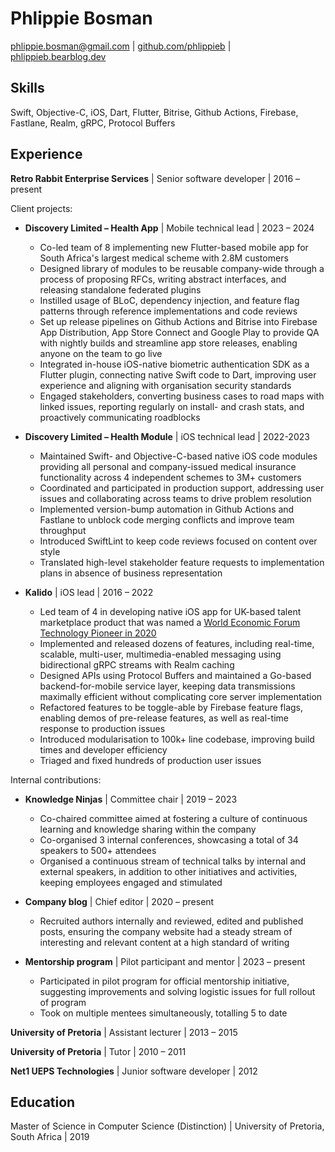 # Phlippie Bosman

[phlippie.bosman@gmail.com](mailto:phlippie.bosman@gmail.com) |
[github.com/phlippieb](https://github.com/phlippieb) |
[phlippieb.bearblog.dev](https://phlippieb.bearblog.dev)

## Skills

Swift, Objective-C, iOS, Dart, Flutter, Bitrise, Github Actions, Firebase, Fastlane, Realm, gRPC, Protocol Buffers

## Experience

**Retro Rabbit Enterprise Services**  | Senior software developer | 2016 – present

Client projects:

- **Discovery Limited – Health App** | Mobile technical lead | 2023 – 2024  
  - Co-led team of 8 implementing new Flutter-based mobile app for South Africa's largest medical scheme with 2.8M customers
  - Designed library of modules to be reusable company-wide through a process of proposing RFCs, writing abstract interfaces, and releasing standalone federated plugins
  - Instilled usage of BLoC, dependency injection, and feature flag patterns through reference implementations and code reviews
  - Set up release pipelines on Github Actions and Bitrise into Firebase App Distribution, App Store Connect and Google Play to provide QA with nightly builds and streamline app store releases, enabling anyone on the team to go live
  - Integrated in-house iOS-native biometric authentication SDK as a Flutter plugin, connecting native Swift code to Dart, improving user experience and aligning with organisation security standards <!--NOTE: Change organisation to organization if applying in US-->
  - Engaged stakeholders, converting business cases to road maps with linked issues, reporting regularly on install- and crash stats, and proactively communicating roadblocks  

- **Discovery Limited – Health Module** | iOS technical lead | 2022-2023
  - Maintained Swift- and Objective-C-based native iOS code modules providing all personal and company-issued medical insurance functionality across 4 independent schemes to 3M+ customers
  - Coordinated and participated in production support, addressing user issues and collaborating across teams to drive problem resolution
  - Implemented version-bump automation in Github Actions and Fastlane to unblock code merging conflicts and improve team throughput
  - Introduced SwiftLint to keep code reviews focused on content over style
  - Translated high-level stakeholder feature requests to implementation plans in absence of business representation

- **Kalido** | iOS lead | 2016 – 2022
  - Led team of 4 in developing native iOS app for UK-based talent marketplace product that was named a [World Economic Forum Technology Pioneer in 2020](https://widgets.weforum.org/techpioneers-2020/kalido/)
  - Implemented and released dozens of features, including real-time, scalable, multi-user, multimedia-enabled messaging using bidirectional gRPC streams with Realm caching
  - Designed APIs using Protocol Buffers and maintained a Go-based backend-for-mobile service layer, keeping data transmissions maximally efficient without complicating core server implementation
  - Refactored features to be toggle-able by Firebase feature flags, enabling demos of pre-release features, as well as real-time response to production issues
  - Introduced modularisation to 100k+ line codebase, improving build times and developer efficiency <!--NOTE: Change modularisation to modularization if applying in US-->
  - Triaged and fixed hundreds of production user issues

Internal contributions:

- **Knowledge Ninjas** | Committee chair | 2019 – 2023  
  - Co-chaired committee aimed at fostering a culture of continuous learning and knowledge sharing within the company
  - Co-organised 3 internal conferences, showcasing a total of 34 speakers to 500+ attendees <!--NOTE: Change organised to organized if applying in US-->
  - Organised a continuous stream of technical talks by internal and external speakers, in addition to other initiatives and activities, keeping employees engaged and stimulated <!--NOTE: Change organised to organized if applying in US-->

- **Company blog** | Chief editor | 2020 – present
  - Recruited authors internally and reviewed, edited and published posts, ensuring the company website had a steady stream of interesting and relevant content at a high standard of writing

- **Mentorship program** | Pilot participant and mentor | 2023 – present
  - Participated in pilot program for official mentorship initiative, suggesting improvements and solving logistic issues for full rollout of program
  - Took on multiple mentees simultaneously, totalling 5 to date

**University of Pretoria** | Assistant lecturer | 2013 – 2015

**University of Pretoria** | Tutor | 2010 – 2011

**Net1 UEPS Technologies** | Junior software developer | 2012 

## Education

Master of Science in Computer Science (Distinction) | University of Pretoria, South Africa | 2019 
